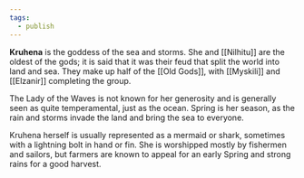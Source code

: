 ```yaml
---
tags:
  - publish
---
```

**Kruhena** is the goddess of the sea and storms. She and [[Nilhitu]] are the oldest of the gods; it is said that it was their feud that split the world into land and sea. They make up half of the [[Old Gods]], with [[Myskili]] and [[Elzanir]] completing the group.

The Lady of the Waves is not known for her generosity and is generally seen as quite temperamental, just as the ocean. Spring is her season, as the rain and storms invade the land and bring the sea to everyone.

Kruhena herself is usually represented as a mermaid or shark, sometimes with a lightning bolt in hand or fin. She is worshipped mostly by fishermen and sailors, but farmers are known to appeal for an early Spring and strong rains for a good harvest.